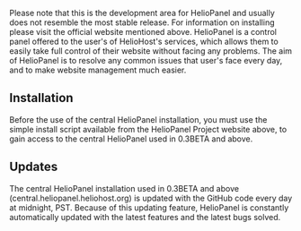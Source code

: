 Please note that this is the development area for HelioPanel and usually does not resemble the most stable release. For information on installing please visit the official website mentioned above. HelioPanel is a control panel offered to the user's of HelioHost's services, which allows them to easily take full control of their website without facing any problems. The aim of HelioPanel is to resolve any common issues that user's face every day, and to make website management much easier.

## Installation ##
Before the use of the central HelioPanel installation, you must use the simple install script available from the HelioPanel Project website above, to gain access to the central HelioPanel used in 0.3BETA and above.

## Updates ##
The central HelioPanel installation used in 0.3BETA and above (central.heliopanel.heliohost.org) is updated with the GitHub code every day at midnight, PST. Because of this updating feature, HelioPanel is constantly automatically updated with the latest features and the latest bugs solved.
